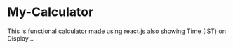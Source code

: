 # My-Calculator
This is functional calculator made using react.js also showing Time (IST) on Display...
